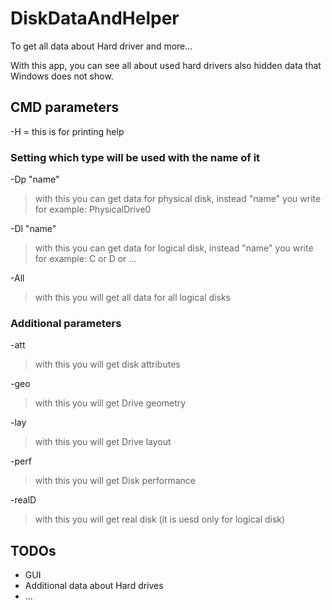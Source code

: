 # DiskDataAndHelper
To get all data about Hard driver and more...

With this app, you can see all about used hard drivers also hidden data that Windows does not show. 

## CMD parameters

-H  = this is for printing help

### Setting which type will be used with the name of it
-Dp "name"
> with this you can get data for physical disk, instead "name" you write for example: PhysicalDrive0

-Dl "name"
> with this you can get data for logical disk, instead "name" you write for example: C or D or ...

-All
> with this you will get all data for all logical disks

### Additional parameters
-att
> with this you will get disk attributes

-geo
> with this you will get Drive geometry

-lay
> with this you will get Drive layout

-perf
> with this you will get Disk performance

-realD
> with this you will get real disk (it is uesd only for logical disk)

## TODOs
- GUI
- Additional data about Hard drives
- ...
